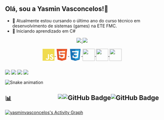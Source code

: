 ## Olá, sou a Yasmin Vasconcelos!👋

- 🔭 Atualmente estou cursando o último ano do curso técnico em desenvolvimento de sistemas (games) na ETE FMC.
- 🌱 Iniciando aprendizado em C#
<div align="center">
  <a href="https://github.com/yasminvasconceloss">
  <img height="180em" src="https://github-readme-stats.vercel.app/api?username=yasminvasconceloss&show_icons=true&theme=radical&include_all_commits=true&count_private=true"/>
  <img height="180em" src="https://github-readme-stats.vercel.app/api/top-langs/?username=yasminvasconceloss&layout=compact&langs_count=7&theme=radical"/>
</div>
  
  <div style="display: inline_block" align="center"><br>
  <img align="center" alt="Rafa-Js" height="40" width="40" src="https://raw.githubusercontent.com/devicons/devicon/master/icons/javascript/javascript-plain.svg">
  <img align="center" alt="Rafa-HTML" height="40" width="40" src="https://raw.githubusercontent.com/devicons/devicon/master/icons/html5/html5-original.svg">
  <img align="center" alt="Rafa-CSS" height="40" width="40" src="https://raw.githubusercontent.com/devicons/devicon/master/icons/css3/css3-original.svg">
 <img align="center" height="40" width="40" src="https://cdn.jsdelivr.net/gh/devicons/devicon/icons/git/git-original.svg" />
   <img align="center" height=40" width="40" src="https://cdn.jsdelivr.net/gh/devicons/devicon/icons/arduino/arduino-original.svg" />
   <img align="center" height="40" width="40" src="https://cdn.jsdelivr.net/gh/devicons/devicon/icons/vscode/vscode-original.svg" /> 
  </div>
  
  ##
  
  <div> 
  <a href="https://www.instagram.com/yasminn_vasconceloss/" target="_blank"><img src="https://img.shields.io/badge/-Instagram-%23E4405F?style=for-the-badge&logo=instagram&logoColor=white" target="_blank"></a>
 <a href="https://discord.gg/wagxzStdcR" target="_blank"><img src="https://img.shields.io/badge/Discord-7289DA?style=for-the-badge&logo=discord&logoColor=white" target="_blank"></a> 
  <a href = "mailto:yasminvasconcelos59@gmail.com"><img src="https://img.shields.io/badge/-Gmail-%23333?style=for-the-badge&logo=gmail&logoColor=white" target="_blank"></a>
  <a href="https://www.linkedin.com/in/yasmin-vasconcelos-703331239/" target="_blank"><img src="https://img.shields.io/badge/-LinkedIn-%230077B5?style=for-the-badge&logo=linkedin&logoColor=white" target="_blank"></a> 
 
  ![Snake animation](https://github.com/yasminvasconcelossdist/github-contribution-grid-snake.svg)

 
</div>
  
  
  ## 📊 <img align="right" src="https://img.shields.io/github/stars/yasminvasconceloss?label=Stars&style=social" alt="GitHub Badge"> <a href="https://github.com/yasminvasconceloss?tab=followers"><img align="right" src="https://img.shields.io/github/followers/yasminvasconceloss?label=Followers&style=social" alt="GitHub Badge"></a> <a href="https://github.com/yasminvasconceloss">  <img align="right" src="https://komarev.com/ghpvc/?username=yasminvasconceloss"></a>
  


<a href="https://github.com/yasminvasconceloss"><img alt="yasminvasconcelos's Activity Graph"
    src="https://activity-graph.herokuapp.com/graph?username=yasminvasconceloss&bg_color=210A28&color=D93A7C&line=5BCDEC&point=FFFFFF&hide_border=true" /></a>

  
